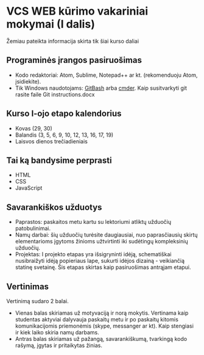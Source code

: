 # VCS WEB kūrimo vakariniai mokymai (I dalis)
Žemiau pateikta informacija skirta tik šiai kurso daliai

## Programinės įrangos pasiruošimas

* Kodo redaktoriai: Atom, Sublime, Notepad++ ar kt. (rekomenduoju Atom, įsidiekite).
* Tik Windows naudotojams: [GitBash](https://git-for-windows.github.io/) arba [cmder](http://cmder.net/). Kaip susitvarkyti git rasite faile Git instructions.docx

## Kurso I-ojo etapo kalendorius

* Kovas (29, 30)
* Balandis (3, 5, 6, 9, 10, 12, 13, 16, 17, 19)
* Laisvos dienos trečiadieniais

## Tai ką bandysime perprasti

* HTML 
* CSS
* JavaScript

## Savarankiškos užduotys

* Paprastos: paskaitos metu kartu su lektoriumi atliktų užduočių patobulinimai.
* Namų darbai: šių užduočių turėsite daugiausiai, nuo paprasčiausių skirtų elementarioms įgytoms žinioms užtvirtinti iki sudėtingų kompleksinių užduočių.
* Projektas: I projekto etapas yra išsigryninti idėją, schematiškai nusibraižyti idėją popieriaus lape, sukurti idėjos dizainą - veikiančią statinę svetainę. Šis etapas skirtas kaip pasiruošimas antrąjam etapui.

## Vertinimas

Vertinimą sudaro 2 balai. 
* Vienas balas skiriamas už motyvaciją ir norą mokytis. Vertinama kaip studentas aktyviai dalyvauja paskaitų metu ir po paskaitų kitomis komunikacijomis priemonėmis (skype, messanger ar kt). Kaip stengiasi ir kiek laiko skiria namų darbams.
* Antras balas skiriamas už pažangą, savarankiškumą, tvarkingą kodo rašymą, įgytas ir pritaikytas žinias.